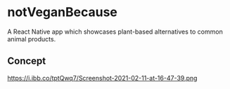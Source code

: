 # notVeganBecause
A React Native app which showcases plant-based alternatives to common animal products.


## Concept 
https://i.ibb.co/tptQwq7/Screenshot-2021-02-11-at-16-47-39.png
